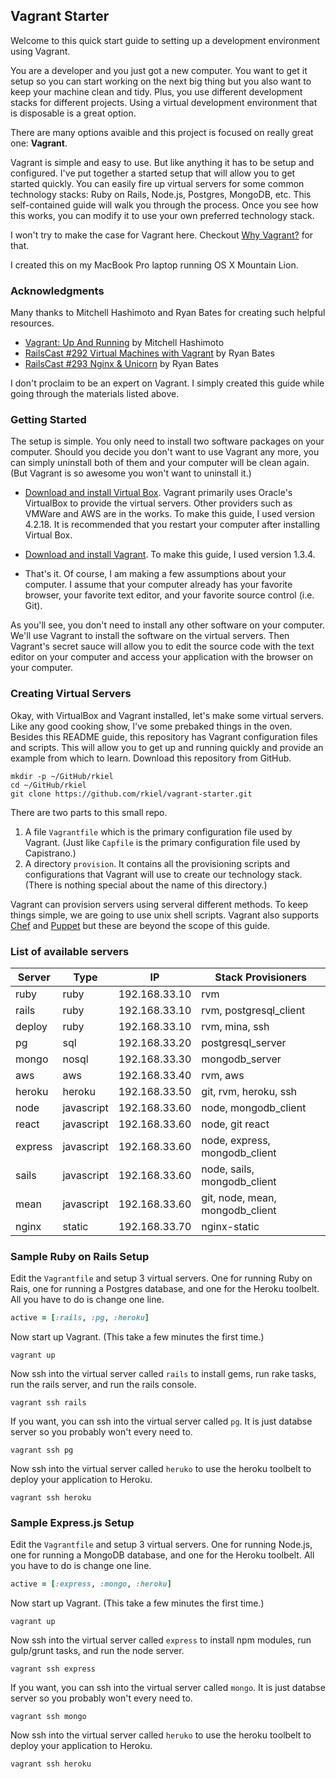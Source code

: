 ## Vagrant Starter

Welcome to this quick start guide to setting up a development environment using Vagrant.

You are a developer and you just got a new computer.  You want to get it setup so you can start working on the next big thing but you also want to keep your machine clean and tidy.  Plus, you use different development stacks for different projects.  Using a virtual development environment that is disposable is a great option.

There are many options avaible and this project is focused on really great one:  **Vagrant**.

Vagrant is simple and easy to use.  But like anything it has to be setup and configured.  I've put together a started setup that will allow you to get started quickly.  You can easily fire up virtual servers for some common technology stacks:  Ruby on Rails, Node.js, Postgres, MongoDB, etc.  This self-contained guide will walk you through the process.  Once you see how this works, you can modify it to use your own preferred technology stack.

I won't try to make the case for Vagrant here.
Checkout [Why Vagrant?](http://docs.vagrantup.com/v2/why-vagrant/index.html) for that.

I created this on my MacBook Pro laptop running OS X Mountain Lion.

### Acknowledgments

Many thanks to Mitchell Hashimoto and Ryan Bates for creating such helpful resources.

* [Vagrant: Up And Running](http://www.amazon.com/Vagrant-Up-Running-Mitchell-Hashimoto/dp/1449335837/) by Mitchell Hashimoto
* [RailsCast #292 Virtual Machines with Vagrant](http://railscasts.com/episodes/292-virtual-machines-with-vagrant) by Ryan Bates
* [RailsCast #293 Nginx & Unicorn](http://railscasts.com/episodes/293-nginx-unicorn) by Ryan Bates

I don't proclaim to be an expert on Vagrant.  I simply created this guide while going through the materials listed above.

### Getting Started

The setup is simple.
You only need to install two software packages on your computer.
Should you decide you don't want to use Vagrant any more, you can simply uninstall both of them and your computer will be clean again.  (But Vagrant is so awesome you won't want to uninstall it.)

* [Download and install Virtual Box](https://www.virtualbox.org/wiki/Downloads).
Vagrant primarily uses Oracle's VirtualBox to provide the virtual servers.
Other providers such as VMWare and AWS are in the works.
To make this guide, I used version 4.2.18.
It is recommended that you restart your computer after installing Virtual Box.

* [Download and install Vagrant](http://www.vagrantup.com/downloads.html).
To make this guide, I used version 1.3.4.

* That's it.
Of course, I am making a few assumptions about your computer.
I assume that your computer already has your favorite browser,
your favorite text editor, and your favorite source control (i.e. Git).

As you'll see, you don't need to install any other software on your computer.
We'll use Vagrant to install the software on the virtual servers.
Then Vagrant's secret sauce will allow you to edit the source code with the text editor on your computer and access your
application with the browser on your computer.

### Creating Virtual Servers

Okay, with VirtualBox and Vagrant installed, let's make some virtual servers.
Like any good cooking show, I've some prebaked things in the oven.
Besides this README guide, this repository has Vagrant configuration files and scripts.
This will allow you to get up and running quickly and provide an example from which to learn.
Download this repository from GitHub.

```unix
mkdir -p ~/GitHub/rkiel
cd ~/GitHub/rkiel
git clone https://github.com/rkiel/vagrant-starter.git
```

There are two parts to this small repo.

1. A file `Vagrantfile` which is the primary configuration file used by Vagrant.
(Just like `Capfile` is the primary configuration file used by Capistrano.)
2. A directory `provision`.  It contains all the provisioning scripts and configurations that Vagrant will use to create our technology stack.  (There is nothing special about the name of this directory.)

Vagrant can provision servers using serveral different methods.
To keep things simple, we are going to use unix shell scripts.
Vagrant also supports [Chef](http://www.opscode.com/chef/) and
[Puppet](http://puppetlabs.com) but these are beyond the scope of this guide.

### List of available servers

Server | Type   | IP            | Stack Provisioners
------ | ------ | ------------- | ------------------
ruby   | ruby   | 192.168.33.10 | rvm
rails  | ruby   | 192.168.33.10 | rvm, postgresql_client
deploy | ruby   | 192.168.33.10 | rvm, mina, ssh
pg     | sql    | 192.168.33.20 | postgresql_server
mongo  | nosql  | 192.168.33.30 | mongodb_server
aws    | aws    | 192.168.33.40 | rvm, aws
heroku | heroku | 192.168.33.50 | git, rvm, heroku, ssh
node   | javascript | 192.168.33.60 | node, mongodb_client
react  | javascript | 192.168.33.60 | node, git react
express| javascript | 192.168.33.60 | node, express, mongodb_client
sails  | javascript | 192.168.33.60 | node, sails, mongodb_client
mean   | javascript | 192.168.33.60 | git, node, mean, mongodb_client
nginx  | static | 192.168.33.70 | nginx-static

### Sample Ruby on Rails Setup

Edit the `Vagrantfile` and setup 3 virtual servers.  One for running Ruby on Rais, one for running a Postgres database, and one for the Heroku toolbelt.  All you have to do is change one line.

````ruby
active = [:rails, :pg, :heroku]
````

Now start up Vagrant.  (This take a few minutes the first time.)

````unix
vagrant up
````

Now ssh into the virtual server called `rails` to install gems, run rake tasks, run the rails server, and run the rails console.

````unix
vagrant ssh rails
````

If you want, you can ssh into the virtual server called `pg`.  It is just databse server so you probably won't every need to.

````unix
vagrant ssh pg
````

Now ssh into the virtual server called `heruko` to use the heroku toolbelt to deploy your application to Heroku.

````unix
vagrant ssh heroku
````

### Sample Express.js Setup

Edit the `Vagrantfile` and setup 3 virtual servers.  One for running Node.js, one for running a MongoDB database, and one for the Heroku toolbelt.  All you have to do is change one line.

````ruby
active = [:express, :mongo, :heroku]
````

Now start up Vagrant.  (This take a few minutes the first time.)

````unix
vagrant up
````

Now ssh into the virtual server called `express` to install npm modules, run gulp/grunt tasks, and run the node server.

````unix
vagrant ssh express
````

If you want, you can ssh into the virtual server called `mongo`.  It is just databse server so you probably won't every need to.

````unix
vagrant ssh mongo
````

Now ssh into the virtual server called `heruko` to use the heroku toolbelt to deploy your application to Heroku.

````unix
vagrant ssh heroku
````

